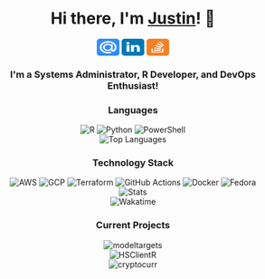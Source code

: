 <h1 align="center">Hi there, I'm <a href="https://justinsingh.me">Justin</a>! 👋 </h3>

<p align="center">
<a href="mailto:justin@justinsingh.me" target="blank"><img align="center" src="https://raw.githubusercontent.com/edent/SuperTinyIcons/master/images/svg/mail.svg" alt="justinsinghm" height="30" width="40" /></a>
<a href="https://linkedin.com/in/justinsinghm" target="blank"><img align="center" src="https://raw.githubusercontent.com/edent/SuperTinyIcons/master/images/svg/linkedin.svg" alt="justinsinghm" height="30" width="40" /></a>
<a href="https://stackoverflow.com/users/6891484" target="blank"><img align="center" src="https://raw.githubusercontent.com/edent/SuperTinyIcons/master/images/svg/stackoverflow.svg" alt="6891484" height="30" width="40" /></a>
</p>

<h3 align="center">I'm a Systems Administrator, R Developer, and DevOps Enthusiast! </h3>

<h3 align="center"><b>Languages</b></h3>

<p align="center">
<img alt="R" src="https://img.shields.io/badge/-R-000?&logo=R&logoColor=F92672"/>
<img alt="Python" src="https://img.shields.io/badge/-Python-000?&logo=Python&logoColor=F92672"/>
<img alt="PowerShell" src="https://img.shields.io/badge/-PowerShell-000?&logo=Powershell&logoColor=F92672"/>
<br/>
<img alt="Top Languages" src="https://github-readme-stats.vercel.app/api/top-langs/?username=program--&theme=monokai&layout=compact&hide=html,scss,less,css&langs_count=20"/>
</p>

<h3 align="center"><b>Technology Stack</b></h3>

<p align="center">
<img alt="AWS" src="https://img.shields.io/badge/-AWS-000?&logo=Amazon-AWS&logoColor=F92672"/>
<img alt="GCP" src="https://img.shields.io/badge/-GCP-000?&logo=Google%20Cloud&logoColor=F92672"/>
<img alt="Terraform" src="https://img.shields.io/badge/-Terraform-000?&logo=Terraform&logoColor=F92672"/>
<img alt="GitHub Actions" src="https://img.shields.io/badge/-GitHub%20Actions-000?&logo=GitHub%20Actions&logoColor=F92672"/>
<img alt="Docker" src="https://img.shields.io/badge/-Docker-000?&logo=Docker&logoColor=F92672"/>
<img alt="Fedora" src="https://img.shields.io/badge/-Fedora-000?&logo=Fedora&logoColor=F92672"/>
<br/>
<img alt="Stats" src="https://github-readme-stats.vercel.app/api?username=program--&show_icons=true&theme=monokai&locale=en&count_private=true"/>
<br/>
<img alt="Wakatime" src="https://github-readme-stats.vercel.app/api/wakatime?username=jsinghm&theme=monokai&layout=compact"/>
</p>

<h3 align="center"><b>Current Projects</b></h3>

<p align="center">
<img alt="modeltargets" src="https://github-readme-stats.vercel.app/api/pin/?username=program--&repo=modeltargets&theme=monokai"/>
<br/>
<img alt="HSClientR" src="https://github-readme-stats.vercel.app/api/pin/?username=program--&repo=HSClientR&theme=monokai"/>
<br/>
<img alt="cryptocurr" src="https://github-readme-stats.vercel.app/api/pin/?username=program--&repo=cryptocurr&theme=monokai"/>
</p>
